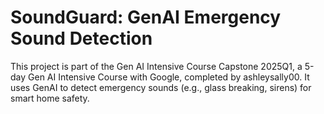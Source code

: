# SoundGuard: GenAI Emergency Sound Detection
This project is part of the Gen AI Intensive Course Capstone 2025Q1, a 5-day Gen AI Intensive Course with Google, completed by ashleysally00. It uses GenAI to detect emergency sounds (e.g., glass breaking, sirens) for smart home safety.
